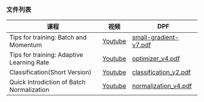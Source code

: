 ### 文件列表

|课程|视频|DPF|
|-|-|-|
|Tips for training: Batch and Momentum|[Youtube](https://www.youtube.com/watch?v=zzbr1h9sF54&list=PLJV_el3uVTsMhtt7_Y6sgTHGHp1Vb2P2J&index=5)|[small-gradient-v7.pdf](small-gradient-v7.pdf)|
|Tips for training: Adaptive Learning Rate|[Youtube](https://www.youtube.com/watch?v=HYUXEeh3kwY&list=PLJV_el3uVTsMhtt7_Y6sgTHGHp1Vb2P2J&index=6)|[optimizer_v4.pdf](optimizer_v4.pdf)|
|Classification(Short Version)|[Youtube](https://www.youtube.com/watch?v=O2VkP8dJ5FE&list=PLJV_el3uVTsMhtt7_Y6sgTHGHp1Vb2P2J&index=7)|[classification_v2.pdf](classification_v2.pdf)|
|Quick Introdiction of Batch Normalization|[Youtube](https://www.youtube.com/watch?v=BABPWOkSbLE&list=PLJV_el3uVTsMhtt7_Y6sgTHGHp1Vb2P2J&index=8)|[normalization_v4.pdf](normalization_v4.pdf)|